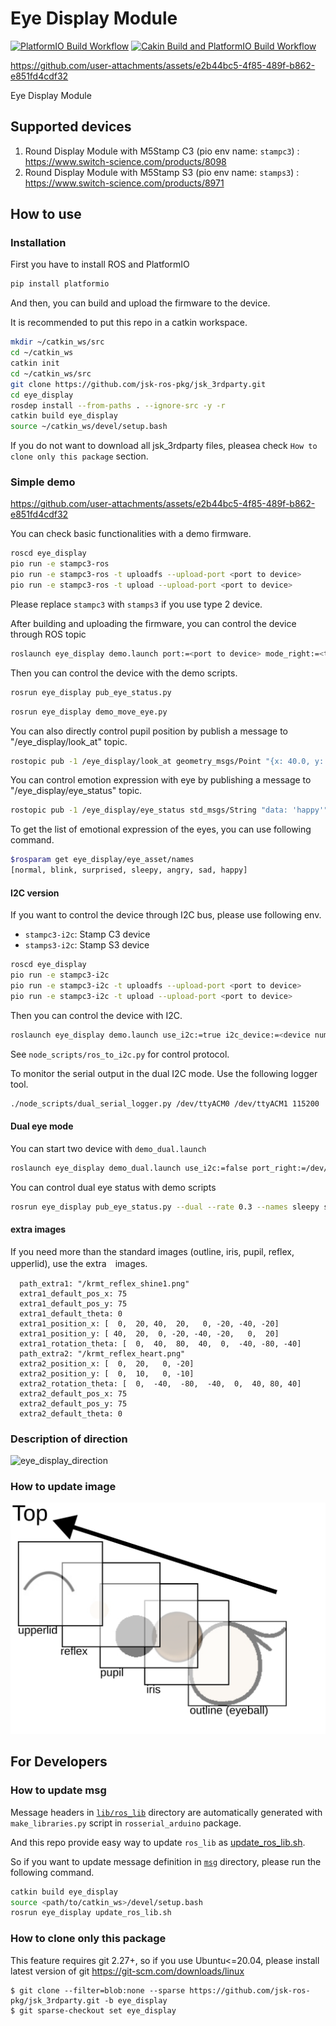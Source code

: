 # Eye Display Module

[![PlatformIO Build Workflow](https://github.com/sktometometo/eye-display/actions/workflows/main.yml/badge.svg)](https://github.com/sktometometo/eye-display/actions/workflows/main.yml)
[![Cakin Build and PlatformIO Build Workflow](https://github.com/sktometometo/eye-display/actions/workflows/full.yml/badge.svg)](https://github.com/sktometometo/eye-display/actions/workflows/full.yml)

https://github.com/user-attachments/assets/e2b44bc5-4f85-489f-b862-e851fd4cdf32

Eye Display Module

## Supported devices

1. Round Display Module with M5Stamp C3 (pio env name: `stampc3`) : https://www.switch-science.com/products/8098
2. Round Display Module with M5Stamp S3 (pio env name: `stamps3`) : https://www.switch-science.com/products/8971

## How to use

### Installation

First you have to install ROS and PlatformIO

```bash
pip install platformio
```

And then, you can build and upload the firmware to the device.

It is recommended to put this repo in a catkin workspace.

```bash
mkdir ~/catkin_ws/src
cd ~/catkin_ws
catkin init
cd ~/catkin_ws/src
git clone https://github.com/jsk-ros-pkg/jsk_3rdparty.git
cd eye_display
rosdep install --from-paths . --ignore-src -y -r
catkin build eye_display
source ~/catkin_ws/devel/setup.bash
```
If you do not want to download all jsk_3rdparty files, pleasea check `How to clone only this package` section.

### Simple demo


https://github.com/user-attachments/assets/e2b44bc5-4f85-489f-b862-e851fd4cdf32


You can check basic functionalities with a demo firmware.

```bash
roscd eye_display
pio run -e stampc3-ros
pio run -e stampc3-ros -t uploadfs --upload-port <port to device>
pio run -e stampc3-ros -t upload --upload-port <port to device>
```

Please replace `stampc3` with `stamps3` if you use type 2 device.

After building and uploading the firmware, you can control the device through ROS topic

```bash
roslaunch eye_display demo.launch port:=<port to device> mode_right:=<true or false>
```

Then you can control the device with the demo scripts.

```bash
rosrun eye_display pub_eye_status.py
```

```bash
rosrun eye_display demo_move_eye.py
```


You can also directly control pupil position by publish a message to "/eye_display/look_at" topic.

```bash
rostopic pub -1 /eye_display/look_at geometry_msgs/Point "{x: 40.0, y: -10.0, z: 0.0}"

```

You can control emotion expression with eye by publishing a message to "/eye_display/eye_status" topic.

```bash
rostopic pub -1 /eye_display/eye_status std_msgs/String "data: 'happy'"
```

To get the list of  emotional expression of the eyes, you can use following command.

```bash
$rosparam get eye_display/eye_asset/names
[normal, blink, surprised, sleepy, angry, sad, happy]
```

#### I2C version

If you want to control the device through I2C bus, please use following env.

- `stampc3-i2c`: Stamp C3 device
- `stamps3-i2c`: Stamp S3 device

```bash
roscd eye_display
pio run -e stampc3-i2c
pio run -e stampc3-i2c -t uploadfs --upload-port <port to device>
pio run -e stampc3-i2c -t upload --upload-port <port to device>
```

Then you can control the device with I2C.

```bash
roslaunch eye_display demo.launch use_i2c:=true i2c_device:=<device number> i2c_bus:=<bus number>
```

See `node_scripts/ros_to_i2c.py` for control protocol.

To monitor the serial output in the dual I2C mode. Use the following logger tool.

```bash
./node_scripts/dual_serial_logger.py /dev/ttyACM0 /dev/ttyACM1 115200
```
#### Dual eye mode

You can start two device with `demo_dual.launch`

```bash
roslaunch eye_display demo_dual.launch use_i2c:=false port_right:=/dev/ttyACM0 port_left:=/dev/ttyACM1 baud:=115200 debug:=true
```

You can control dual eye status with demo scripts
```bash
rosrun eye_display pub_eye_status.py --dual --rate 0.3 --names sleepy surprised happy
```

#### extra images

If you need more than the standard images (outline, iris, pupil, reflex, upperlid), use the extra　images.


```
  path_extra1: "/krmt_reflex_shine1.png"
  extra1_default_pos_x: 75
  extra1_default_pos_y: 75
  extra1_default_theta: 0
  extra1_position_x: [  0,  20, 40,  20,   0, -20, -40, -20]
  extra1_position_y: [ 40,  20,  0, -20, -40, -20,   0,  20]
  extra1_rotation_theta: [  0,  40,  80,  40,  0,  -40, -80, -40]
  path_extra2: "/krmt_reflex_heart.png"
  extra2_position_x: [  0,  20,   0, -20]
  extra2_position_y: [  0,  10,   0, -10]
  extra2_rotation_theta: [  0,  -40,  -80,  -40,  0,  40, 80, 40]
  extra2_default_pos_x: 75
  extra2_default_pos_y: 75
  extra2_default_theta: 0
```
### Description of direction

![eye_display_direction](./doc/eye_display_direction.svg)

### How to update image

![eye_layer_structure](./doc/eye_structure.svg)

## For Developers

### How to update msg

Message headers in [`lib/ros_lib`](./lib/ros_lib/) directory are automatically generated with `make_libraries.py` script in `rosserial_arduino` package.

And this repo provide easy way to update `ros_lib` as [update_ros_lib.sh](./scripts/update_ros_lib.sh).

So if you want to update message definition in [`msg`](./msg/) directory, please run the following command.

```bash
catkin build eye_display
source <path/to/catkin_ws>/devel/setup.bash
rosrun eye_display update_ros_lib.sh
```

### How to clone only this package

This feature requires git 2.27+, so if you use Ubuntu<=20.04, please install latest version of git https://git-scm.com/downloads/linux

```
$ git clone --filter=blob:none --sparse https://github.com/jsk-ros-pkg/jsk_3rdparty.git -b eye_display
$ git sparse-checkout set eye_display
```
